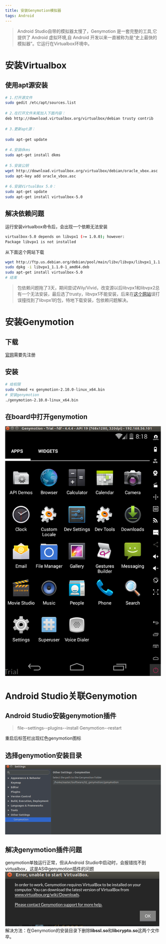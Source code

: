 ```yaml
---
title: 安装Genymotion模拟器
tags: Android 
---
```


> Android Studio自带的模拟器太慢了，Genymotion 是一套完整的工具,它提供了 Android 虚拟环境,自 Android 开发以来一直被称为是“史上最快的模拟器”。它运行在Virtualbox环境中。  

# 安装Virtualbox
## 使用apt源安装  
```bash
# 1.打开源文件
sudo gedit /etc/apt/sources.list

# 2.在打开文件末尾加入下面内容：
deb http://download.virtualbox.org/virtualbox/debian trusty contrib

# 3.更新apt源：

sudo apt-get update

# 4.安装dkms
sudo apt-get install dkms

# 5.安装公钥
wget http://download.virtualbox.org/virtualbox/debian/oracle_vbox.asc
sudo apt-key add oracle_vbox.asc

# 6.安装VirtualBox 5.0：
sudo apt-get update
sudo apt-get install virtualbox-5.0

```
## 解决依赖问题
运行安装virtualbox命令后，会出现一个依赖无法安装  
```bash
virtualbox-5.0 depends on libvpx1 (>= 1.0.0); however:
Package libvpx1 is not installed
```
从下面这个网站下载  
```bash
wget http://ftp.us.debian.org/debian/pool/main/libv/libvpx/libvpx1_1.1.0-1_amd64.deb
sudo dpkg -i libvpx1_1.1.0-1_amd64.deb
sudo apt-get install virtualbox-5.0
# 结束
```
> 包依赖问题拖了3天，期间尝试Wily/Vivid，改变源以后libvpx1和libvpx2总有一个无法安装，最后选了trusty，libvpx1不能安装，后来在[这个网站](ftp.cn.debian.org)误打误撞找到了libvpx1的包，特地下载安装，包依赖问题解决。  

# 安装Genymotion
## 下载
[官网](http://www.genymotion.net/)需要先注册  
## 安装
```bash
# 给权限
sudo chmod +x genymotion-2.10.0-linux_x64.bin 
# 安装genymotion
./genymotion-2.10.0-linux_x64.bin 
```
## 在board中打开genymotion
![](/assets/img/blog/Android/2017-09-17-genymotion.png)  

# Android Studio关联Genymotion
## Android Studio安装genymotion插件  
> file--settings--plugins--install Genymotion--restart  

重启后标签栏出现红色genymotion图标
## 选择genymotion安装目录
![](/assets/img/blog/Android/2017-09-17-genymotion-path.png)
## 解决genymotion插件问题
genymotion单独运行正常，但从Android Studio中启动时，会报错找不到virtualbox，这是AS中genymotion插件的问题  
![](/assets/img/blog/Android/2017-09-17-genymotion-start-error.png)  
解决方法：在Genymotion的安装目录下删除**libssl.so**和**libcrypto.so**这两个文件  
卒。

